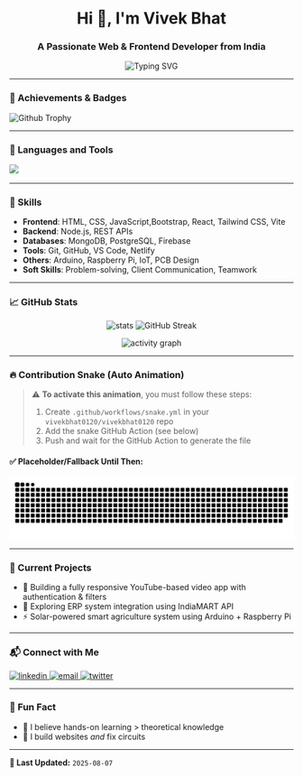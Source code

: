 <h1 align="center">Hi 👋, I'm Vivek Bhat</h1>
<h3 align="center">A Passionate Web & Frontend Developer from India</h3>

<p align="center">
  <img src="https://readme-typing-svg.demolab.com?font=Fira+Code&weight=500&size=22&pause=1000&center=true&vCenter=true&width=435&lines=Web+Developer;Frontend+Developer;Open+Source+Contributor" alt="Typing SVG" />
</p>

---

### 🌟 Achievements & Badges

![Github Trophy](https://github-profile-trophy.vercel.app/?username=vivekbhat0120&theme=tokyonight&column=7)

---

### 🚀 Languages and Tools

<p align="left">
  <img src="https://skillicons.dev/icons?i=html,css,js,ts,bootstrap,react,vite,scss,nodejs,postgres,git,github,vscode,netlify" />
</p>

---

### 🧠 Skills

- **Frontend**: HTML, CSS, JavaScript,Bootstrap, React, Tailwind CSS, Vite  
- **Backend**: Node.js, REST APIs  
- **Databases**: MongoDB, PostgreSQL, Firebase  
- **Tools**: Git, GitHub, VS Code, Netlify  
- **Others**: Arduino, Raspberry Pi, IoT, PCB Design  
- **Soft Skills**: Problem-solving, Client Communication, Teamwork  

---

### 📈 GitHub Stats

<p align="center">
  <img src="https://github-readme-stats.vercel.app/api?username=vivekbhat0120&show_icons=true&theme=radical" alt="stats" />
  <img src="https://streak-stats.demolab.com?user=vivekbhat0120&theme=radical" alt="GitHub Streak" />
</p>

<p align="center">
  <img src="https://github-readme-activity-graph.cyclic.app/graph?username=vivekbhat0120&theme=tokyo-night" alt="activity graph"/>
</p>

---

### 🔥 Contribution Snake (Auto Animation)

> ⚠️ **To activate this animation**, you must follow these steps:
>
> 1. Create `.github/workflows/snake.yml` in your `vivekbhat0120/vivekbhat0120` repo
> 2. Add the snake GitHub Action (see below)
> 3. Push and wait for the GitHub Action to generate the file

#### ✅ Placeholder/Fallback Until Then:

<p align="center">
  <img src="https://github.com/Platane/snk/raw/output/github-contribution-grid-snake.svg" alt="snake animation fallback" />
</p>

---

### 📍 Current Projects

- 🔭 Building a fully responsive YouTube-based video app with authentication & filters  
- 🌱 Exploring ERP system integration using IndiaMART API  
- ⚡ Solar-powered smart agriculture system using Arduino + Raspberry Pi  

---

### 📬 Connect with Me

<p align="left">
  <a href="https://linkedin.com/in/YOUR_LINKEDIN" target="_blank">
    <img src="https://cdn-icons-png.flaticon.com/512/174/174857.png" alt="linkedin" height="30" width="30" />
  </a>
  <a href="mailto:youremail@example.com">
    <img src="https://cdn-icons-png.flaticon.com/512/732/732200.png" alt="email" height="30" width="30" />
  </a>
  <a href="https://twitter.com/YOUR_TWITTER" target="_blank">
    <img src="https://cdn-icons-png.flaticon.com/512/733/733579.png" alt="twitter" height="30" width="30" />
  </a>
</p>

---

### 🧩 Fun Fact

- 🧠 I believe hands-on learning > theoretical knowledge  
- 🔧 I build websites *and* fix circuits  

---

**🔁 Last Updated:** `2025-08-07`
